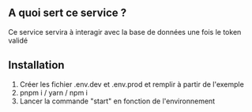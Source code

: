 ## A quoi sert ce service ?

Ce service servira à interagir avec la base de données une fois le token validé

## Installation

1. Créer les fichier .env.dev et .env.prod et remplir à partir de l'exemple
2. pnpm i / yarn / npm i
3. Lancer la commande "start" en fonction de l'environnement

